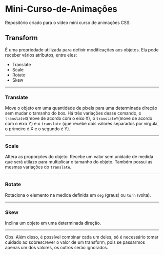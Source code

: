 # Mini-Curso-de-Animações
Repositório criado para o vídeo mini curso de animações CSS.

## Transform

É uma propriedade utilizada para definir modificações aos objetos. Ela pode receber vários atributos, entre eles:

- Translate
- Scale
- Rotate
- Skew

---

### Translate 

Move o objeto em uma quantidade de pixels para uma determinada direção sem mudar o tamanho do box. 
Há três variações desse comando, o `translateX`(move de acordo com o eixo X), o `translateY`(move de acordo com o eixo Y) e o `translate` (que recebe dois valores separados por vírgula, o primeiro é X e o segundo é Y).

---

### Scale

Altera as proporções do objeto. Recebe um valor sem unidade de medida que será utilazo para multiplicar o tamanho do objeto. Também possui as mesmas variações do `translate`.

---

### Rotate

Rotaciona o elemento na medida definida em `deg` (graus) ou `turn` (volta). 

---

### Skew

Inclina um objeto em uma determinada direção.

---

Obs: Além disso, é possível combinar cada um deles, só é necessário tomar cuidado ao sobrescrever o valor de um transform, pois se passarmos apenas um dos valores, os outros serão ignorados. 
